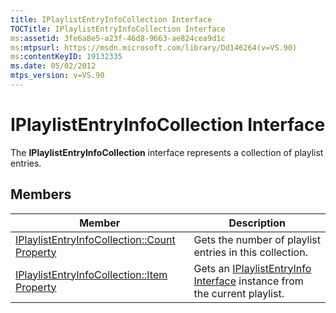 ```yaml
---
title: IPlaylistEntryInfoCollection Interface
TOCTitle: IPlaylistEntryInfoCollection Interface
ms:assetid: 3fe6a8e5-a23f-46d8-9663-ae824cea9d1c
ms:mtpsurl: https://msdn.microsoft.com/library/Dd146264(v=VS.90)
ms:contentKeyID: 19132335
ms.date: 05/02/2012
mtps_version: v=VS.90
---
```


# IPlaylistEntryInfoCollection Interface

The **IPlaylistEntryInfoCollection** interface represents a collection of playlist entries.

## Members

|Member|Description|
|--- |--- |
|[IPlaylistEntryInfoCollection::Count Property](https://msdn.microsoft.com/library/dd146265)|Gets the number of playlist entries in this collection.|
|[IPlaylistEntryInfoCollection::Item Property](https://msdn.microsoft.com/library/dd146256)|Gets an [IPlaylistEntryInfo Interface](https://msdn.microsoft.com/library/dd146268) instance from the current playlist.|


